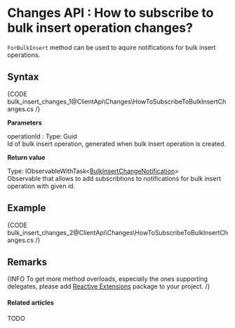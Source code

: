 # Changes API : How to subscribe to bulk insert operation changes?

`ForBulkInsert` method can be used to aquire notifications for bulk insert operations.

## Syntax

{CODE bulk_insert_changes_1@ClientApi\Changes\HowToSubscribeToBulkInsertChanges.cs /}

**Parameters**   

operationId
:   Type: Guid   
Id of bulk insert operation, generated when bulk insert operation is created.

**Return value**

Type: IObservableWithTask<[BulkInsertChangeNotification](../../glossary/client-api/changes/bulk-insert-change-notification)>   
Observable that allows to add subscribtions to notifications for bulk insert operation with given id.

## Example

{CODE bulk_insert_changes_2@ClientApi\Changes\HowToSubscribeToBulkInsertChanges.cs /}

## Remarks

{INFO To get more method overloads, especially the ones supporting delegates, please add [Reactive Extensions](http://nuget.org/packages/Rx-Main) package to your project. /}

#### Related articles

TODO